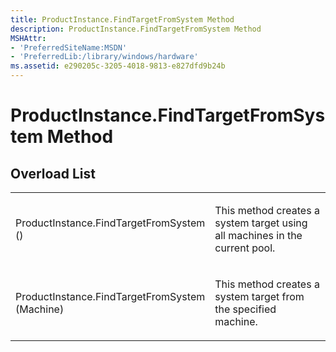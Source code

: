 ```yaml
---
title: ProductInstance.FindTargetFromSystem Method
description: ProductInstance.FindTargetFromSystem Method
MSHAttr:
- 'PreferredSiteName:MSDN'
- 'PreferredLib:/library/windows/hardware'
ms.assetid: e290205c-3205-4018-9813-e827dfd9b24b
---
```


# ProductInstance.FindTargetFromSystem Method


## <span id="Overload_List"></span><span id="overload_list"></span><span id="OVERLOAD_LIST"></span>Overload List


<table>
<colgroup>
<col width="50%" />
<col width="50%" />
</colgroup>
<tbody>
<tr class="odd">
<td><p>ProductInstance.FindTargetFromSystem ()</p></td>
<td><p>This method creates a system target using all machines in the current pool.</p></td>
</tr>
<tr class="even">
<td><p>ProductInstance.FindTargetFromSystem (Machine)</p></td>
<td><p>This method creates a system target from the specified machine.</p></td>
</tr>
</tbody>
</table>

 

 

 






